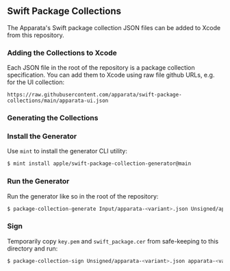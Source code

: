 
## Swift Package Collections

The Apparata's Swift package collection JSON files can be added to Xcode from this repository.

### Adding the Collections to Xcode

Each JSON file in the root of the repository is a package collection specification. You can add them to Xcode using raw file github URLs, e.g. for the UI collection:

```
https://raw.githubusercontent.com/apparata/swift-package-collections/main/apparata-ui.json
```

### Generating the Collections

### Install the Generator

Use `mint` to install the generator CLI utility:

```bash
$ mint install apple/swift-package-collection-generator@main
```

### Run the Generator

Run the generator like so in the root of the repository:

```bash
$ package-collection-generate Input/apparata-<variant>.json Unsigned/apparata-<variant>.json --auth-token <github personal auth token>
```

### Sign

Temporarily copy `key.pem` and `swift_package.cer` from safe-keeping to this directory and run:

```bash
$ package-collection-sign Unsigned/apparata-<variant>.json apparata-<variant>.json key.pem swift_package.cer
```
